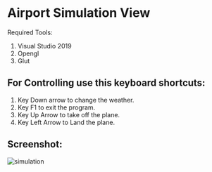 # Airport Simulation View

Required Tools:
1. Visual Studio 2019
2. Opengl
3. Glut

## For Controlling use this keyboard shortcuts:
1. Key Down arrow to change the weather.
2. Key F1 to exit the program.
3. Key Up Arrow to take off the plane.
4. Key Left Arrow to Land the plane.

## Screenshot:
![simulation](https://user-images.githubusercontent.com/12936435/75091173-a7fb3380-5594-11ea-8d80-5571c0ac8428.png)


